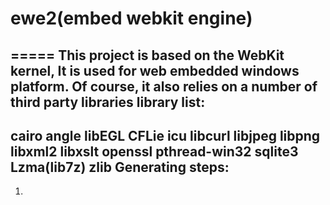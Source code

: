# ewe2(embed webkit engine)
=====
This project is based on the WebKit kernel,  It is used for web embedded windows platform.
Of course, it also relies on a number of third party libraries
library list:
-----
  cairo
  angle
  libEGL
  CFLie
  icu
  libcurl
  libjpeg
  libpng
  libxml2
  libxslt
  openssl
  pthread-win32
  sqlite3
  Lzma(lib7z)
  zlib
Generating steps:
-----
  1. 
